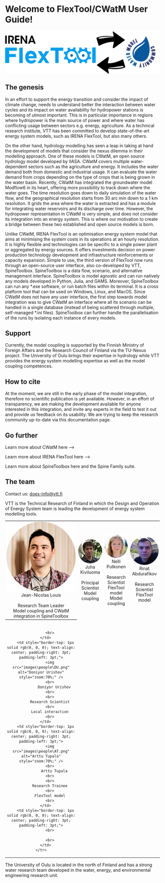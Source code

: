 # Welcome to FlexTool/CWatM User Guide!

<div style="text-align:center"><img src="./images/flex_cwatm_logo.png" /></div>

## The genesis

In an effort to support the energy transition and consider the impact of climate change, needs to understand better the interaction between water cycles and its impact on water availability for hydropower stations is becoming of utmost important. This is in particular importance in regions where hydropower is the main source of power and where water has conflicting usage between sectors e.g. energy, agriculture. As a technical research institute, VTT has been committed to develop state-of-the-art energy system models, such as IRENA FlexTool, but also many others. 

On the other hand, hydrology modelling has seen a leap in taking at hand the development of models that consider the nexus dilemma in their modelling approach. One of these models is CWatM, an open source hydrology model developed by IIASA. CWatM covers multiple water-dependent sectors such as the agriculture and energy. It includes the water demand both from domestic and industrial usage. It can evaluate the water demand from crops depending on the type of crops that is being grown in the water basin. Recently, CWatM has integrated the groundwater model Modflow6 in its heart, offering more possibility to track down where the water goes. The time resolution goes down to daily simulation of the water flow, and the geographical resolution starts from 30 arc min down to a 1 km resolution. It grids the area where the water is extracted and has a module for integrating water reservoirs and its discharge over time. However, the hydropower representation in CWatM is very simple, and does not consider its integration into an energy system. This is where our motivation to create a bridge between these two established and open source models is born. 

Unlike CWatM, IRENA FlexTool is an optimisation energy system model that aims at minimising the system costs in its operations at an hourly resolution. It is highly flexible and technologies can be specific to a single power plant or aggregated by energy sources. It offers investments decision on power production technology development and infrastructure reinforcements or capacity expansion. Simple to use, the third version of FlexTool now runs through an open-source user interface, also co-developed by VTT, SpineToolbox. SpineToolbox is a data flow, scenario, and alternative management interface. SpineToolbox is model agnostic and can run natively any models developed in Python, Julia, and GAMS. Moreover, SpineToolbox can run any *.exe software, or run batch files within its terminal. It is a cross platform tool that can be used on Windows, Linux, and MacOS. Since CWatM does not have any user interface, the first step towards model integration was to give CWatM an interface where all its scenario can be handled in a single database (instead of being scattered through multiple, self-managed *.ini files). SpineToolbox can further handle the parallelisation of the runs by isolating each instance of every models.

## Support

Currently, the model coupling is supported by the Finnish Ministry of Foreign Affairs and the Research Council of Finland via the TU-Nexus project. The University of Oulu brings their expertise in hydrology while VTT provides the energy system modelling expertise as well as the model coupling competences.

## How to cite

At the moment, we are still in the early phase of the model integration, therefore no scientific publication is yet available. However, in an effort of transparency, we are making the development available for anyone interested in this integration, and invite any experts in the field to test it out and provide us feedback on its usability. We are trying to keep the research community up-to-date via this documentation page.

## Go further

Learn more about CWatM here --> 

Learn more about IRENA FlexTool here -->

Learn more about SpineToolbox here and the Spine Family suite.

## The team

Contact us: [does-info@vtt.fi](mailto:does-info@vtt.fi)

VTT is the Technical Research of Finland in which the Design and Operation of Energy System team is leading the development of energy system modelling tools. 

<table style="border-collapse: collapse; border: none; border-spacing: 0px;">
	<tr>
		<td style="border-top: 1px solid rgb(0, 0, 0); text-align: center; padding-right: 3pt; padding-left: 3pt;">
			<img src="images\people\JNL.png" alt="JK" style="zoom:100%;" />
			<br>
            Jean-Nicolas Louis
            <br>
            <br>
			Research Team Leader
			<br>
            Model coupling and CWatM 
            <br>
            integration in SpineToolbox
            <br>
		</td>
		<td style="border-top: 1px solid rgb(0, 0, 0); text-align: center; padding-right: 3pt; padding-left: 3pt;">
			<img src="images\people\JK.png" alt="JNL" style="zoom:100%;" />
            <br>
            Juha Kiviluoma
            <br>
			<br>
			Principal Scientist
            <br>
            Model coupling
            <br>
		</td>
		<td style="border-top: 1px solid rgb(0, 0, 0); text-align: center; padding-right: 3pt; padding-left: 3pt;">
			<img src="images\people\NP.png" alt="NP" style="zoom:100%;" />
			<br>
            Nelli Putkonen
            <br>
            <br>
			Research Scientist
            <br>
            FlexTool model
            <br>
            Model coupling
            <br>
		</td>
		<td style="border-top: 1px solid rgb(0, 0, 0); text-align: center; padding-right: 3pt; padding-left: 3pt;">
			<img src="images\people\RA.png" alt="RA" style="zoom:100%;" />
			<br>
            Rinat Abdurafikov
            <br>
            <br>
			Research Scientist
            <br>
            FlexTool model
            <br>
		</td>
	</tr>
	<tr>
        <td style="border-top: 1px solid rgb(0, 0, 0); text-align: center; padding-right: 3pt; padding-left: 3pt;">
			<br>


            <br>
    	</td>
    	<td style="border-top: 1px solid rgb(0, 0, 0); text-align: center; padding-right: 3pt; padding-left: 3pt;">
    		<img src="images\people\DU.png" alt="Doniyor Urishov" style="zoom:70%;" />
    		<br>
                Doniyor Urishov
            <br>
    		<br>
    		Research Scientist
            <br>
            Local interaction
            <br>
    	</td>
    	<td style="border-top: 1px solid rgb(0, 0, 0); text-align: center; padding-right: 3pt; padding-left: 3pt;">
            <img src="images\people\AT.png" alt="Arttu Tupala" style="zoom:70%;" />
            <br>
                Arttu Tupala
            <br>
    		<br>
    		Research Trainee
            <br>
            FlexTool model
            <br>
    	</td>
        <td style="border-top: 1px solid rgb(0, 0, 0); text-align: center; padding-right: 3pt; padding-left: 3pt;">
    		<br>
    		
            <br>
    	</td>
    </tr>
</table>


The University of Oulu is located in the north of Finland and has a strong water research team developed in the water, energy, and environmental engineering research unit.

